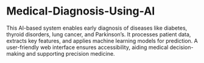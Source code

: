 # Medical-Diagnosis-Using-AI
This AI-based system enables early diagnosis of diseases like diabetes, thyroid disorders, lung cancer, and Parkinson’s. It processes patient data, extracts key features, and applies machine learning models for prediction. A user-friendly web interface ensures accessibility, aiding medical decision-making and supporting precision medicine.
